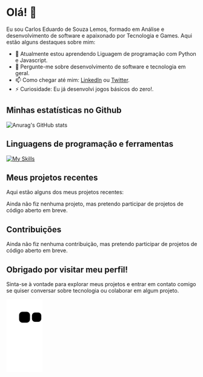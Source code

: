 # Olá! 👋

Eu sou Carlos Eduardo de Souza Lemos, formado em Análise e desenvolvimento de software e apaixonado por Tecnologia e Games. Aqui estão alguns destaques sobre mim:

- 🌱 Atualmente estou aprendendo Liguagem de programação com Python e Javascript.
- 💬 Pergunte-me sobre desenvolvimento de software e tecnologia em geral.
- 📫 Como chegar até mim: [LinkedIn](https://www.linkedin.com/in/carlos-eduardo-de-souza-lemos) ou [Twitter](https://twitter.com/Kadu_Karlinhos).
- ⚡ Curiosidade: Eu já desenvolvi jogos básicos do zero!.

## Minhas estatísticas no Github

![Anurag's GitHub stats](https://github-readme-stats.vercel.app/api?username=CarlosEduardoLemos&show_icons=true&theme=transparent)

## Linguagens de programação e ferramentas

[![My Skills](https://skillicons.dev/icons?i=py,js,html,css,git,github,linux)](https://skillicons.dev)

## Meus projetos recentes

Aqui estão alguns dos meus projetos recentes:

Ainda não fiz nenhuma projeto, mas pretendo participar de projetos de código aberto em breve.

## Contribuições

Ainda não fiz nenhuma contribuição, mas pretendo participar de projetos de código aberto em breve.

## Obrigado por visitar meu perfil!

Sinta-se à vontade para explorar meus projetos e entrar em contato comigo se quiser conversar sobre tecnologia ou colaborar em algum projeto.

![Snake animation](https://github.com/CarlosEduardoLemos/CarlosEduardoLemos/blob/output/github-contribution-grid-snake.svg)
